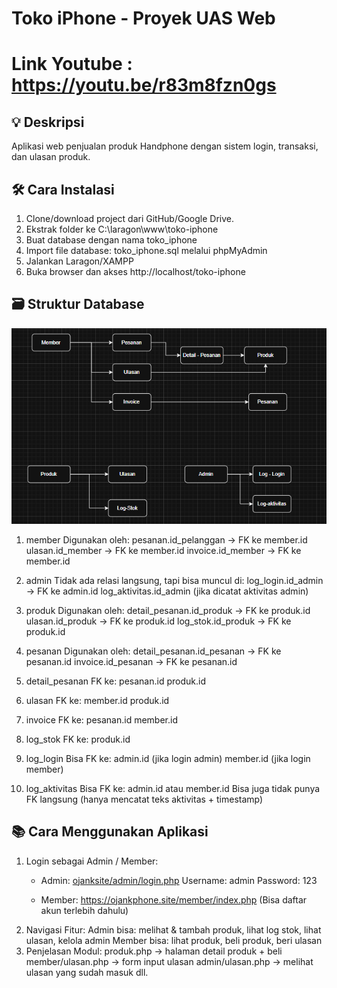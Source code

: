 # Toko iPhone - Proyek UAS Web
# Link Youtube : https://youtu.be/r83m8fzn0gs

## 💡 Deskripsi
Aplikasi web penjualan produk Handphone dengan sistem login, transaksi, dan ulasan produk.

## 🛠️ Cara Instalasi
1. Clone/download project dari GitHub/Google Drive.
2. Ekstrak folder ke C:\laragon\www\toko-iphone
3. Buat database dengan nama toko_iphone
4. Import file database: toko_iphone.sql melalui phpMyAdmin
5. Jalankan Laragon/XAMPP
6. Buka browser dan akses http://localhost/toko-iphone

## 🗃️ Struktur Database
![Diagram ERD](image.png)
1.  member
    Digunakan oleh:
    pesanan.id_pelanggan → FK ke member.id
    ulasan.id_member → FK ke member.id
    invoice.id_member → FK ke member.id

2.  admin
    Tidak ada relasi langsung, tapi bisa muncul di:
    log_login.id_admin → FK ke admin.id
    log_aktivitas.id_admin (jika dicatat aktivitas admin)

3.  produk
    Digunakan oleh:
    detail_pesanan.id_produk → FK ke produk.id
    ulasan.id_produk → FK ke produk.id
    log_stok.id_produk → FK ke produk.id

4.  pesanan
    Digunakan oleh:
    detail_pesanan.id_pesanan → FK ke pesanan.id
    invoice.id_pesanan → FK ke pesanan.id

5.  detail_pesanan
    FK ke:
    pesanan.id
    produk.id

6.  ulasan
    FK ke:
    member.id
    produk.id

7.  invoice
    FK ke:
    pesanan.id
    member.id

8.  log_stok
    FK ke:
    produk.id

9.  log_login
    Bisa FK ke:
    admin.id (jika login admin)
    member.id (jika login member)

10. log_aktivitas
    Bisa FK ke:
    admin.id atau member.id
    Bisa juga tidak punya FK langsung (hanya mencatat teks aktivitas + timestamp)

## 📚 Cara Menggunakan Aplikasi
1.  Login sebagai Admin / Member:
    - Admin: [ojanksite/admin/login.php](https://ojankphone.site/admin/login.php)
    Username: admin
    Password: 123

    - Member: https://ojankphone.site/member/index.php
    (Bisa daftar akun terlebih dahulu)
2.  Navigasi Fitur:
    Admin bisa: melihat & tambah produk, lihat log stok, lihat ulasan, kelola admin
    Member bisa: lihat produk, beli produk, beri ulasan
3.  Penjelasan Modul:
    produk.php → halaman detail produk + beli
    member/ulasan.php → form input ulasan
    admin/ulasan.php → melihat ulasan yang sudah masuk
    dll.

